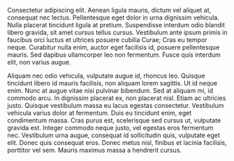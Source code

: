 Consectetur adipiscing elit. Aenean ligula mauris, dictum vel aliquet at, consequat nec lectus. Pellentesque eget dolor in urna dignissim vehicula. Nulla placerat tincidunt ligula at pretium. Suspendisse interdum odio blandit libero gravida, sit amet cursus tellus cursus. Vestibulum ante ipsum primis in faucibus orci luctus et ultrices posuere cubilia Curae; Cras eu tempor neque. Curabitur nulla enim, auctor eget facilisis id, posuere pellentesque mauris. Sed dapibus ullamcorper leo non fermentum. Fusce quis interdum elit, non varius augue.

Aliquam nec odio vehicula, vulputate augue id, rhoncus leo. Quisque tincidunt libero id mauris facilisis, non aliquam lorem sagittis. Ut id neque enim. Nunc at augue vitae nisi pulvinar bibendum. Sed at aliquam mi, id commodo arcu. In dignissim placerat ex, non placerat nisl. Etiam ac ultricies justo. Quisque vestibulum massa eu lacus egestas consectetur. Vestibulum vehicula varius dolor at fermentum. Duis eu tincidunt enim, eget condimentum massa. Cras purus est, scelerisque sed cursus ut, vulputate gravida est. Integer commodo neque justo, vel egestas eros fermentum nec. Vestibulum urna augue, consequat id sollicitudin quis, vulputate eget elit. Donec quis consequat eros. Donec metus nisl, finibus et lacinia facilisis, porttitor vel sem. Mauris maximus massa a hendrerit cursus.
